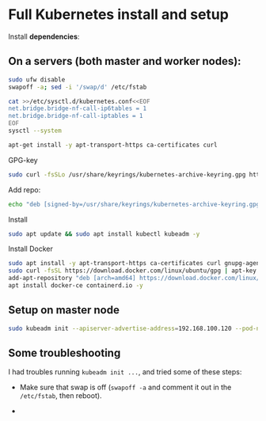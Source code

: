 # Full Kubernetes install and setup

Install **dependencies**:

## On a servers (both master and worker nodes):

```bash
sudo ufw disable
swapoff -a; sed -i '/swap/d' /etc/fstab

cat >>/etc/sysctl.d/kubernetes.conf<<EOF
net.bridge.bridge-nf-call-ip6tables = 1
net.bridge.bridge-nf-call-iptables = 1
EOF
sysctl --system
```

```bash
apt-get install -y apt-transport-https ca-certificates curl
```

GPG-key

```bash
sudo curl -fsSLo /usr/share/keyrings/kubernetes-archive-keyring.gpg https://packages.cloud.google.com/apt/doc/apt-key.gpg
```

Add repo:

```bash
echo "deb [signed-by=/usr/share/keyrings/kubernetes-archive-keyring.gpg] https://apt.kubernetes.io/ kubernetes-xenial main" | sudo tee /etc/apt/sources.list.d/kubernetes.list
```

Install 

```bash
sudo apt update && sudo apt install kubectl kubeadm -y
```

Install Docker

```bash
sudo apt install -y apt-transport-https ca-certificates curl gnupg-agent software-properties-common
sudo curl -fsSL https://download.docker.com/linux/ubuntu/gpg | apt-key add -
add-apt-repository "deb [arch=amd64] https://download.docker.com/linux/ubuntu $(lsb_release -cs) stable"
apt install docker-ce containerd.io -y
```

## Setup on master node

```bash
sudo kubeadm init --apiserver-advertise-address=192.168.100.120 --pod-network-cidr=10.0.0.0/16

```


## Some troubleshooting

I had troubles running `kubeadm init ...`, and tried some of these steps:

* Make sure that swap is off (`swapoff -a` and comment it out in the `/etc/fstab`, then reboot).

* 

